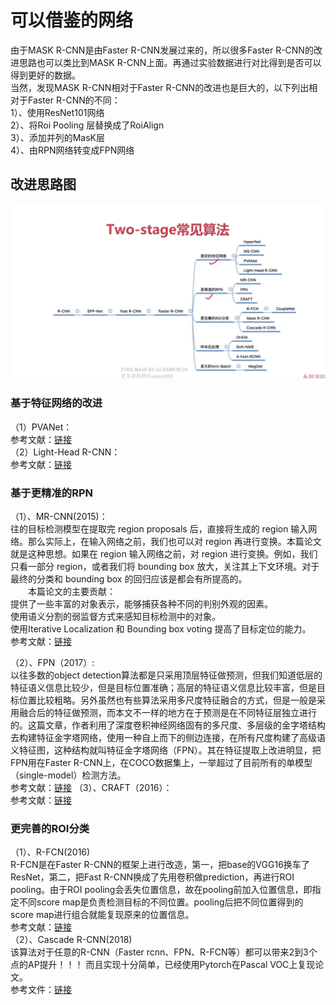 # 可以借鉴的网络
由于MASK R-CNN是由Faster R-CNN发展过来的，所以很多Faster R-CNN的改进思路也可以类比到MASK R-CNN上面。再通过实验数据进行对比得到是否可以得到更好的数据。<br>
当然，发现MASK R-CNN相对于Faster R-CNN的改进也是巨大的，以下列出相对于Faster R-CNN的不同：<br>
1）、使用ResNet101网络<br>
2）、将Roi Pooling 层替换成了RoiAlign<br>
3）、添加并列的MasK层<br>
4）、由RPN网络转变成FPN网络<br>
## 改进思路图
![Image text](https://github.com/happyhk/Academic/blob/main/resource/two-stage.png)
### 基于特征网络的改进
（1）PVANet：<br>
参考文献：[链接](https://blog.csdn.net/qq_35608277/article/details/80440719)<br>
（2）Light-Head R-CNN：<br>
参考文献：[链接](https://blog.csdn.net/Zealoe/article/details/78606116?utm_medium=distribute.pc_relevant.none-task-blog-BlogCommendFromMachineLearnPai2-1.channel_param&depth_1-utm_source=distribute.pc_relevant.none-task-blog-BlogCommendFromMachineLearnPai2-1.channel_param)<br>
### 基于更精准的RPN
（1）、MR-CNN(2015)：<br>
往的目标检测模型在提取完 region proposals 后，直接将生成的 region 输入网络。那么实际上，在输入网络之前，我们也可以对 region 再进行变换。本篇论文就是这种思想。如果在 region 输入网络之前，对 region 进行变换。例如，我们只看一部分 region，或者我们将 bounding box 放大，关注其上下文环境。对于最终的分类和 bounding box 的回归应该是都会有所提高的。<br>
  本篇论文的主要贡献：<br>
  提供了一些丰富的对象表示，能够捕获各种不同的判别外观的因素。<br>
  使用语义分割的弱监督方式来感知目标检测中的对象。<br>
  使用Iterative Localization 和 Bounding box voting 提高了目标定位的能力。<br>
参考文献：[链接](https://blog.csdn.net/m0_45962052/article/details/104901825)<br>

（2）、FPN（2017）:<br>
以往多数的object detection算法都是只采用顶层特征做预测，但我们知道低层的特征语义信息比较少，但是目标位置准确；高层的特征语义信息比较丰富，但是目标位置比较粗略。另外虽然也有些算法采用多尺度特征融合的方式，但是一般是采用融合后的特征做预测，而本文不一样的地方在于预测是在不同特征层独立进行的。这篇文章，作者利用了深度卷积神经网络固有的多尺度、多层级的金字塔结构去构建特征金字塔网络，使用一种自上而下的侧边连接，在所有尺度构建了高级语义特征图，这种结构就叫特征金字塔网络（FPN）。其在特征提取上改进明显，把FPN用在Faster R-CNN上，在COCO数据集上，一举超过了目前所有的单模型（single-model）检测方法。<br>
参考文献：[链接](https://blog.csdn.net/xyj1536214199/article/details/80895716?utm_medium=distribute.pc_relevant_t0.none-task-blog-BlogCommendFromMachineLearnPai2-1.channel_param&depth_1-utm_source=distribute.pc_relevant_t0.none-task-blog-BlogCommendFromMachineLearnPai2-1.channel_param)
（3）、CRAFT（2016）：<br>
参考文献：[链接](https://blog.csdn.net/App_12062011/article/details/77944957)<br>
### 更完善的ROI分类
（1）、R-FCN(2016)<br>
R-FCN是在Faster R-CNN的框架上进行改造，第一，把base的VGG16换车了ResNet，第二，把Fast R-CNN换成了先用卷积做prediction，再进行ROI pooling。由于ROI pooling会丢失位置信息，故在pooling前加入位置信息，即指定不同score map是负责检测目标的不同位置。pooling后把不同位置得到的score map进行组合就能复现原来的位置信息。<br>
参考文献：[链接](https://www.cnblogs.com/lillylin/p/6277094.html)<br>
（2）、Cascade R-CNN(2018)<br>
该算法对于任意的R-CNN（Faster rcnn、FPN、R-FCN等）都可以带来2到3个点的AP提升！！！ 而且实现十分简单，已经使用Pytorch在Pascal VOC上复现论文。<br>
参考文件：[链接](https://zhuanlan.zhihu.com/p/42553957)<br>
